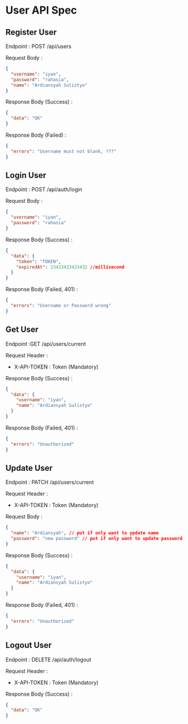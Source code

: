 # User API Spec

## Register User

Endpoint : POST /api/users

Request Body : 

```json
{
  "username": "iyan",
  "password": "rahasia",
  "name": "Ardiansyah Sulistyo"
}
```

Response Body (Success) :

```json
{
  "data": "OK"
}
```

Response Body (Failed) :

```json
{
  "errors": "Username must not blank, ???"
}
```

## Login User

Endpoint : POST /api/auth/login

Request Body :

```json
{
  "username": "iyan",
  "password": "rahasia"
}
```

Response Body (Success) :

```json
{
  "data": {
    "token": "TOKEN",
    "expiredAt": 23423423423432 //millisecond
  }
}
```

Response Body (Failed, 401) :

```json
{
  "errors": "Username or Password wrong"
}
```

## Get User

Endpoint :GET /api/users/current

Request Header : 

- X-API-TOKEN : Token (Mandatory)

Response Body (Success) :

```json
{
  "data": {
    "username": "iyan",
    "name": "Ardiansyah Sulistyo"
  }
}
```

Response Body (Failed, 401) :

```json
{
  "errors": "Unauthorized"
}
```

## Update User

Endpoint : PATCH /api/users/current

Request Header :

- X-API-TOKEN : Token (Mandatory)

Request Body :

```json
{
  "name": "Ardiansyah", // put if only want to ypdate name
  "password": "new password" // put if only want to update password
}
```

Response Body (Success) :

```json
{
  "data": {
    "username": "iyan",
    "name": "Ardiansyah Sulistyo"
  }
}
```

Response Body (Failed, 401) :

```json
{
  "errors": "Unauthorized"
}
```

## Logout User

Endpoint : DELETE /api/auth/logout

Request Header :

- X-API-TOKEN : Token (Mandatory)

Response Body (Success) :

```json
{
  "data": "OK"
}
```